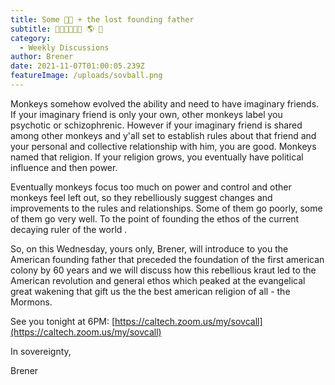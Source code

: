 ```yaml
---
title: Some 🐂💩 + the lost founding father
subtitle: 🚩🙈⛪🙉📜🙊 🌎 💪
category:
  - Weekly Discussions
author: Brener
date: 2021-11-07T01:00:05.239Z
featureImage: /uploads/sovball.png
---
```

Monkeys somehow evolved the ability and need to have imaginary friends. If your imaginary friend is only your own, other monkeys label you psychotic or schizophrenic. However if your imaginary friend is shared among other monkeys and y'all set to establish rules about that friend and your personal and collective relationship with him, you are good. Monkeys named that religion. If your religion grows, you eventually have political influence and then power. 



Eventually monkeys focus too much on power and control and other monkeys feel left out, so they rebelliously suggest changes and improvements to the rules and relationships. Some of them go poorly, some of them go very well. To the point of founding the ethos of the current decaying ruler of the world .

So, on this Wednesday, yours only, Brener, will introduce to you the American founding father that preceded the foundation of the first american colony by 60 years and we will discuss how this rebellious kraut led to the American revolution and general ethos which peaked at the evangelical great wakening that gift us the the best american religion of all - the Mormons.

See you tonight at 6PM: [https://caltech.zoom.us/​my/sovcall](https://caltech.zoom.us/my/sovcall)

In sovereignty,



Brener
